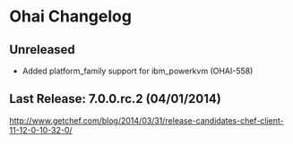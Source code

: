 # Ohai Changelog

## Unreleased

* Added platform_family support for ibm_powerkvm (OHAI-558)

## Last Release: 7.0.0.rc.2 (04/01/2014)

http://www.getchef.com/blog/2014/03/31/release-candidates-chef-client-11-12-0-10-32-0/
